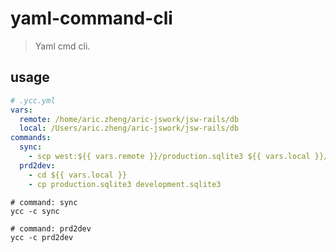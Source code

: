# yaml-command-cli
> Yaml cmd cli.


## usage
```yml
# .ycc.yml
vars:
  remote: /home/aric.zheng/aric-jswork/jsw-rails/db
  local: /Users/aric.zheng/aric-jswork/jsw-rails/db
commands:
  sync:
    - scp west:${{ vars.remote }}/production.sqlite3 ${{ vars.local }}/production.sqlite3
  prd2dev:
    - cd ${{ vars.local }}
    - cp production.sqlite3 development.sqlite3
```

```shell
# command: sync
ycc -c sync

# command: prd2dev
ycc -c prd2dev
```
